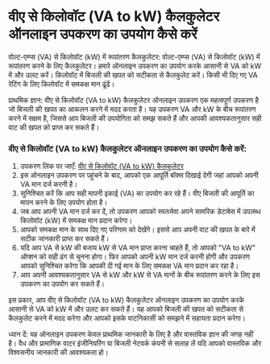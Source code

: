 वीए से किलोवॉट (VA to kW) कैलकुलेटर ऑनलाइन उपकरण का उपयोग कैसे करें
===================================================================

वोल्ट-एम्प्स (VA) से किलोवॉट (kW) में रूपांतरण कैलकुलेटर: वोल्ट-एम्प्स (VA) से किलोवॉट (kW) में रूपांतरण करने के लिए कैलकुलेटर। हमारे ऑनलाइन उपकरण का उपयोग करके आसानी से VA को kW में और उलट करें। किलोवॉट में बिजली की खपत को सटीकता से कैलकुलेट करें। किसी भी दिए गए VA रेटिंग के लिए किलोवॉट में समकक्ष मान ढूंढें।

प्राथमिक ज्ञान: वीए से किलोवॉट (VA to kW) कैलकुलेटर ऑनलाइन उपकरण एक महत्वपूर्ण उपकरण है जो बिजली की खपत का आकलन करने में मदद करता है। यह उपकरण VA और kW के बीच रूपांतरण करने में सक्षम है, जिससे आप बिजली की उपयोगिता को समझ सकते हैं और आपकी आवश्यकतानुसार सही वाट की खपत को प्राप्त कर सकते हैं।

### वीए से किलोवॉट (VA to kW) कैलकुलेटर ऑनलाइन उपकरण का उपयोग कैसे करें:

1. उपकरण लिंक पर जाएँ: [वीए से किलोवॉट (VA to kW) कैलकुलेटर](https://www.onlinecalculatorsfree.com/hi/tools/volt-amps-to-kilowatts-calculator.html)
2. इस ऑनलाइन उपकरण पर पहुंचने के बाद, आपको एक आपूर्ति बॉक्स दिखाई देगी जहां आपको अपनी VA मान दर्ज करनी है।
3. सुनिश्चित करें कि आप सही मापनी इकाई (VA) का उपयोग कर रहे हैं। वीए बिजली की आपूर्ति का मापन करने के लिए उपयोग होता है।
4. जब आप अपनी VA मान दर्ज कर दें, तो उपकरण आपको स्वतःमेवा अपने सामरिक डेटाबेस में उपलब्ध किलोवॉट (kW) में समकक्ष मान प्रदान करेगा।
5. आपको समकक्ष मान के साथ दिए गए परिणाम को देखेंगे। इससे आप अपनी वाट की खपत के बारे में सटीक जानकारी प्राप्त कर सकते हैं।
6. यदि आप VA से kW की बजाय kW से VA मान प्राप्त करना चाहते हैं, तो आपको "VA to kW" ऑप्शन को सही ढंग से चुनना होगा। फिर आपको अपनी kW मान दर्ज करनी होगी और उपकरण आपको सुनिश्चित करेगा कि आपकी दी गई मान के लिए समकक्ष VA मान प्रदान कर रहा है।
7. आप अपनी आवश्यकतानुसार VA से kW और kW से VA मानों के बीच रूपांतरण करने के लिए इस उपकरण का उपयोग कर सकते हैं।

इस प्रकार, आप वीए से किलोवॉट (VA to kW) कैलकुलेटर ऑनलाइन उपकरण का उपयोग करके आसानी से VA को kW में और उलट कर सकते हैं। यह आपको बिजली की खपत को सटीकता से कैलकुलेट करने में मदद करेगा और आपको इसके वाटनिकासी को समझने में सहायता प्रदान करेगा।

ध्यान दें: यह ऑनलाइन उपकरण केवल प्राथमिक जानकारी के लिए है और वास्तविक ज्ञान की जगह नहीं है। वैध और प्रामाणिक वाटर इंजीनियरिंग या बिजली नेटवर्क कंपनी से सलाह लें यदि आपको वास्तविक और विश्वसनीय जानकारी की आवश्यकता हो।